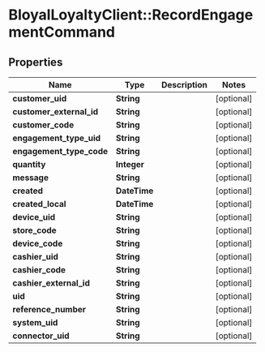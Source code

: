 # BloyalLoyaltyClient::RecordEngagementCommand

## Properties
Name | Type | Description | Notes
------------ | ------------- | ------------- | -------------
**customer_uid** | **String** |  | [optional] 
**customer_external_id** | **String** |  | [optional] 
**customer_code** | **String** |  | [optional] 
**engagement_type_uid** | **String** |  | [optional] 
**engagement_type_code** | **String** |  | [optional] 
**quantity** | **Integer** |  | [optional] 
**message** | **String** |  | [optional] 
**created** | **DateTime** |  | [optional] 
**created_local** | **DateTime** |  | [optional] 
**device_uid** | **String** |  | [optional] 
**store_code** | **String** |  | [optional] 
**device_code** | **String** |  | [optional] 
**cashier_uid** | **String** |  | [optional] 
**cashier_code** | **String** |  | [optional] 
**cashier_external_id** | **String** |  | [optional] 
**uid** | **String** |  | [optional] 
**reference_number** | **String** |  | [optional] 
**system_uid** | **String** |  | [optional] 
**connector_uid** | **String** |  | [optional] 

